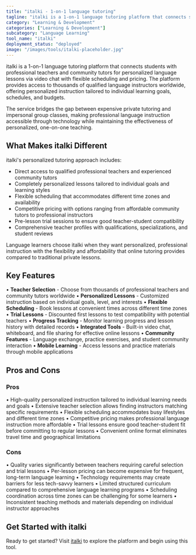 ```yaml
---
title: "italki - 1-on-1 language tutoring"
tagline: "italki is a 1-on-1 language tutoring platform that connects students with professional teachers and community tutors for personalized language lessons via video chat with flexible scheduling and pricing..."
category: "Learning & Development"
categories: ["Learning & Development"]
subcategory: "Language Learning"
tool_name: "italki"
deployment_status: "deployed"
image: "/images/tools/italki-placeholder.jpg"
---
```


italki is a 1-on-1 language tutoring platform that connects students with professional teachers and community tutors for personalized language lessons via video chat with flexible scheduling and pricing. The platform provides access to thousands of qualified language instructors worldwide, offering personalized instruction tailored to individual learning goals, schedules, and budgets.

The service bridges the gap between expensive private tutoring and impersonal group classes, making professional language instruction accessible through technology while maintaining the effectiveness of personalized, one-on-one teaching.

## What Makes italki Different

italki's personalized tutoring approach includes:
- Direct access to qualified professional teachers and experienced community tutors
- Completely personalized lessons tailored to individual goals and learning styles
- Flexible scheduling that accommodates different time zones and availability
- Competitive pricing with options ranging from affordable community tutors to professional instructors
- Pre-lesson trial sessions to ensure good teacher-student compatibility
- Comprehensive teacher profiles with qualifications, specializations, and student reviews

Language learners choose italki when they want personalized, professional instruction with the flexibility and affordability that online tutoring provides compared to traditional private lessons.

## Key Features

• **Teacher Selection** - Choose from thousands of professional teachers and community tutors worldwide
• **Personalized Lessons** - Customized instruction based on individual goals, level, and interests
• **Flexible Scheduling** - Book lessons at convenient times across different time zones
• **Trial Lessons** - Discounted first lessons to test compatibility with potential teachers
• **Progress Tracking** - Monitor learning progress and lesson history with detailed records
• **Integrated Tools** - Built-in video chat, whiteboard, and file sharing for effective online lessons
• **Community Features** - Language exchange, practice exercises, and student community interaction
• **Mobile Learning** - Access lessons and practice materials through mobile applications

## Pros and Cons

### Pros
• High-quality personalized instruction tailored to individual learning needs and goals
• Extensive teacher selection allows finding instructors matching specific requirements
• Flexible scheduling accommodates busy lifestyles and different time zones
• Competitive pricing makes professional language instruction more affordable
• Trial lessons ensure good teacher-student fit before committing to regular lessons
• Convenient online format eliminates travel time and geographical limitations

### Cons
• Quality varies significantly between teachers requiring careful selection and trial lessons
• Per-lesson pricing can become expensive for frequent, long-term language learning
• Technology requirements may create barriers for less tech-savvy learners
• Limited structured curriculum compared to comprehensive language learning programs
• Scheduling coordination across time zones can be challenging for some learners
• Inconsistent teaching methods and materials depending on individual instructor approaches

## Get Started with italki

Ready to get started? Visit [italki](https://www.italki.com/) to explore the platform and begin using this tool.